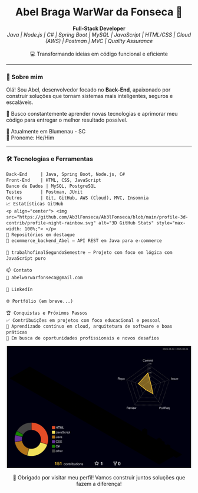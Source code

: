 



<h1 align="center">Abel Braga WarWar da Fonseca 👋</h1>

<p align="center">
  <b>Full-Stack Developer</b><br>
  <i>Java | Node.js | C# | Spring Boot | MySQL | JavaScript | HTML/CSS | Cloud (AWS) | Postman | MVC | Quality Assurance</i><br>
  <br>
  💻 Transformando ideias em código funcional e eficiente
</p>

---

### 🚀 Sobre mim

Olá! Sou Abel, desenvolvedor focado no **Back-End**, apaixonado por construir soluções que tornam sistemas mais inteligentes, seguros e escaláveis.

🎯 Busco constantemente aprender novas tecnologias e aprimorar meu código para entregar o melhor resultado possível.

📍 Atualmente em Blumenau - SC  
🔗 Pronome: He/Him

---

### 🛠️ Tecnologias e Ferramentas

```plaintext
Back-End     | Java, Spring Boot, Node.js, C#
Front-End    | HTML, CSS, JavaScript
Banco de Dados | MySQL, PostgreSQL
Testes       | Postman, JUnit
Outros       | Git, GitHub, AWS (Cloud), MVC, Insomnia
📈 Estatísticas GitHub
<p align="center"> <img src="https://github.com/Ab3lFonseca/Ab3lFonseca/blob/main/profile-3d-contrib/profile-night-rainbow.svg" alt="3D GitHub Stats" style="max-width: 100%;"> </p>
📌 Repositórios em destaque
🔧 ecommerce_backend_Abel – API REST em Java para e-commerce

📝 trabalhofinalSegundoSemestre – Projeto com foco em lógica com JavaScript puro

📫 Contato
📧 abelwarwarfonseca@gmail.com

💼 LinkedIn

🌐 Portfólio (em breve...)

🏆 Conquistas e Próximos Passos
✅ Contribuições em projetos com foco educacional e pessoal
🎯 Aprendizado contínuo em cloud, arquitetura de software e boas práticas
🚀 Em busca de oportunidades profissionais e novos desafios
```
<div align="center">
 <img src="./profile-3d-contrib/profile-night-rainbow.svg" width="500px">
</div>

 

<p align="center"> 💬 Obrigado por visitar meu perfil! Vamos construir juntos soluções que fazem a diferença! </p> 
